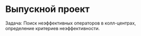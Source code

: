 # Выпускной проект

Задача: Поиск неэффективных операторов в колл-центрах, определение критериев неэффективности.
